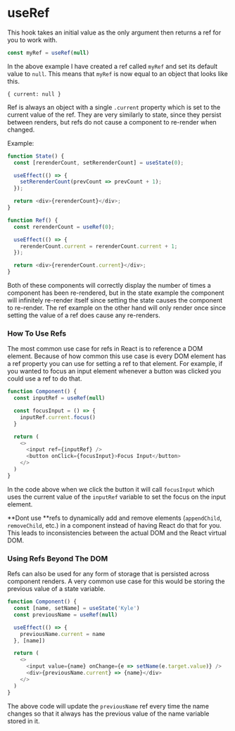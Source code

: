# useRef

This hook takes an initial value as the only argument then returns a ref for you to work with.

```javascript
const myRef = useRef(null)
```

&#x20;In the above example I have created a ref called `myRef` and set its default value to `null`. This means that `myRef` is now equal to an object that looks like this.

```
{ current: null }
```

&#x20; Ref is always an object with a single `.current` property which is set to the current value of the ref. They are very similarly to state, since they persist between renders, but refs do not cause a component to re-render when changed.

Example:&#x20;

```javascript
function State() {
  const [rerenderCount, setRerenderCount] = useState(0);

  useEffect(() => {
    setRerenderCount(prevCount => prevCount + 1);
  });

  return <div>{rerenderCount}</div>;
}
```

```javascript
function Ref() {
  const rerenderCount = useRef(0);

  useEffect(() => {
    rerenderCount.current = rerenderCount.current + 1;
  });

  return <div>{rerenderCount.current}</div>;
}
```

Both of these components will correctly display the number of times a component has been re-rendered, but in the state example the component will infinitely re-render itself since setting the state causes the component to re-render. The ref example on the other hand will only render once since setting the value of a ref does cause any re-renders.

### How To Use Refs <a href="how-to-use-refs" id="how-to-use-refs"></a>

The most common use case for refs in React is to reference a DOM element. Because of how common this use case is every DOM element has a ref property you can use for setting a ref to that element. For example, if you wanted to focus an input element whenever a button was clicked you could use a ref to do that.

```javascript
function Component() {
  const inputRef = useRef(null)

  const focusInput = () => {
    inputRef.current.focus()
  }

  return (
    <>
      <input ref={inputRef} />
      <button onClick={focusInput}>Focus Input</button>
    </>
  )
}
```

In the code above when we click the button it will call `focusInput` which uses the current value of the `inputRef` variable to set the focus on the input element.

**Dont use **refs to dynamically add and remove elements (`appendChild`, `removeChild`, etc.) in a component instead of having React do that for you. This leads to inconsistencies between the actual DOM and the React virtual DOM.

### Using Refs Beyond The DOM <a href="using-refs-beyond-the-dom" id="using-refs-beyond-the-dom"></a>

Refs can also be used for any form of storage that is persisted across component renders. A very common use case for this would be storing the previous value of a state variable.

```javascript
function Component() {
  const [name, setName] = useState('Kyle')
  const previousName = useRef(null)

  useEffect(() => {
    previousName.current = name
  }, [name])

  return (
    <>
      <input value={name} onChange={e => setName(e.target.value)} />
      <div>{previousName.current} => {name}</div>
    </>
  )
}
```

&#x20;The above code will update the `previousName` ref every time the name changes so that it always has the previous value of the name variable stored in it.
